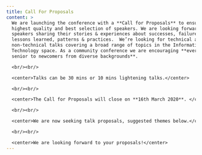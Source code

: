 ```yaml
---
title: Call For Proposals
content: >
  We are launching the conference with a **Call for Proposals** to ensure the
  highest quality and best selection of speakers. We are looking forward to
  speakers sharing their stories & experiences about successes, failures,
  lessons learned, patterns & practices.  We’re looking for technical and
  non-technical talks covering a broad range of topics in the Information
  Technology space. As a community conference we are encouraging **everyone from
  senior to newcomers from diverse backgrounds**. 

  <br/><br/>

  <center>Talks can be 30 mins or 10 mins lightening talks.</center>

  <br/><br/>

  <center>The Call for Proposals will close on **16th March 2020**. </center>

  <br/><br/>

  <center>We are now seeking talk proposals, suggested themes below.</center>

  <br/><br/>

  <center>We are looking forward to your proposals!</center>
---
```



